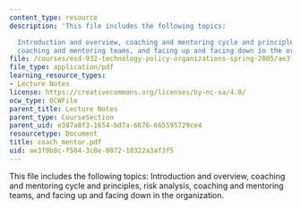 ```yaml
---
content_type: resource
description: 'This file includes the following topics:

  Introduction and overview, coaching and mentoring cycle and principles, risk analysis,
  coaching and mentoring teams, and facing up and facing down in the organization.'
file: /courses/esd-932-technology-policy-organizations-spring-2005/ae3f0b8cf5043c8e807218322a3af3f5_coach_mentor.pdf
file_type: application/pdf
learning_resource_types:
- Lecture Notes
license: https://creativecommons.org/licenses/by-nc-sa/4.0/
ocw_type: OCWFile
parent_title: Lecture Notes
parent_type: CourseSection
parent_uid: e387a8f3-1654-bd7a-6676-665595729ce4
resourcetype: Document
title: coach_mentor.pdf
uid: ae3f0b8c-f504-3c8e-8072-18322a3af3f5
---
```

This file includes the following topics:
Introduction and overview, coaching and mentoring cycle and principles, risk analysis, coaching and mentoring teams, and facing up and facing down in the organization.